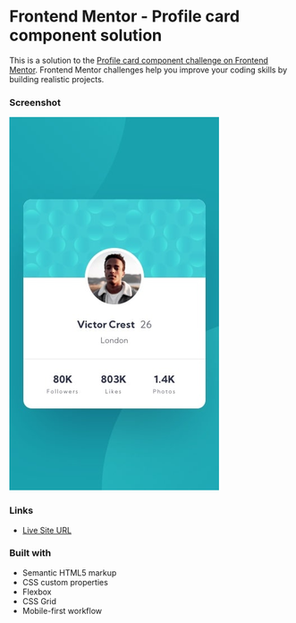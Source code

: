 # Frontend Mentor - Profile card component solution

This is a solution to the [Profile card component challenge on Frontend Mentor](https://www.frontendmentor.io/challenges/profile-card-component-cfArpWshJ). Frontend Mentor challenges help you improve your coding skills by building realistic projects. 

### Screenshot

![](./design/mobile-design.jpg)

### Links
- [Live Site URL](https://omarotxoa.github.io/profile-card-component/)

### Built with

- Semantic HTML5 markup
- CSS custom properties
- Flexbox
- CSS Grid
- Mobile-first workflow
